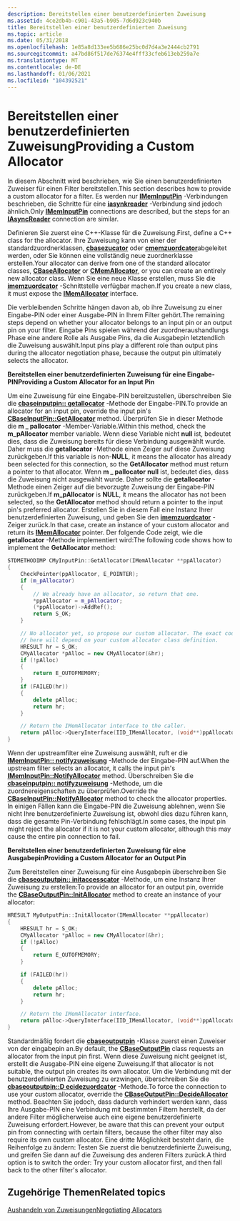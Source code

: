 ```yaml
---
description: Bereitstellen einer benutzerdefinierten Zuweisung
ms.assetid: 4ce2db4b-c901-43a5-b905-7d6d923c940b
title: Bereitstellen einer benutzerdefinierten Zuweisung
ms.topic: article
ms.date: 05/31/2018
ms.openlocfilehash: 1e85a8d133ee5b686e25bc0d7d4a3e2444cb2791
ms.sourcegitcommit: a47bd86f517de76374e4fff33cfeb613eb259a7e
ms.translationtype: MT
ms.contentlocale: de-DE
ms.lasthandoff: 01/06/2021
ms.locfileid: "104392521"
---
```

# <a name="providing-a-custom-allocator"></a><span data-ttu-id="0705e-103">Bereitstellen einer benutzerdefinierten Zuweisung</span><span class="sxs-lookup"><span data-stu-id="0705e-103">Providing a Custom Allocator</span></span>

<span data-ttu-id="0705e-104">In diesem Abschnitt wird beschrieben, wie Sie einen benutzerdefinierten Zuweiser für einen Filter bereitstellen.</span><span class="sxs-lookup"><span data-stu-id="0705e-104">This section describes how to provide a custom allocator for a filter.</span></span> <span data-ttu-id="0705e-105">Es werden nur [**IMemInputPin**](/windows/desktop/api/Strmif/nn-strmif-imeminputpin) -Verbindungen beschrieben, die Schritte für eine [**iasynkreader**](/windows/desktop/api/Strmif/nn-strmif-iasyncreader) -Verbindung sind jedoch ähnlich.</span><span class="sxs-lookup"><span data-stu-id="0705e-105">Only [**IMemInputPin**](/windows/desktop/api/Strmif/nn-strmif-imeminputpin) connections are described, but the steps for an [**IAsyncReader**](/windows/desktop/api/Strmif/nn-strmif-iasyncreader) connection are similar.</span></span>

<span data-ttu-id="0705e-106">Definieren Sie zuerst eine C++-Klasse für die Zuweisung.</span><span class="sxs-lookup"><span data-stu-id="0705e-106">First, define a C++ class for the allocator.</span></span> <span data-ttu-id="0705e-107">Ihre Zuweisung kann von einer der standardzuordnerklassen, [**cbasezucator**](cbaseallocator.md) oder [**cmemzuordcator**](cmemallocator.md)abgeleitet werden, oder Sie können eine vollständig neue zuordnerklasse erstellen.</span><span class="sxs-lookup"><span data-stu-id="0705e-107">Your allocator can derive from one of the standard allocator classes, [**CBaseAllocator**](cbaseallocator.md) or [**CMemAllocator**](cmemallocator.md), or you can create an entirely new allocator class.</span></span> <span data-ttu-id="0705e-108">Wenn Sie eine neue Klasse erstellen, muss Sie die [**imemzuordcator**](/windows/desktop/api/Strmif/nn-strmif-imemallocator) -Schnittstelle verfügbar machen.</span><span class="sxs-lookup"><span data-stu-id="0705e-108">If you create a new class, it must expose the [**IMemAllocator**](/windows/desktop/api/Strmif/nn-strmif-imemallocator) interface.</span></span>

<span data-ttu-id="0705e-109">Die verbleibenden Schritte hängen davon ab, ob ihre Zuweisung zu einer Eingabe-PIN oder einer Ausgabe-PIN in Ihrem Filter gehört.</span><span class="sxs-lookup"><span data-stu-id="0705e-109">The remaining steps depend on whether your allocator belongs to an input pin or an output pin on your filter.</span></span> <span data-ttu-id="0705e-110">Eingabe Pins spielen während der zuordneraushandlungs Phase eine andere Rolle als Ausgabe Pins, da die Ausgabepin letztendlich die Zuweisung auswählt.</span><span class="sxs-lookup"><span data-stu-id="0705e-110">Input pins play a different role than output pins during the allocator negotiation phase, because the output pin ultimately selects the allocator.</span></span>

<span data-ttu-id="0705e-111">**Bereitstellen einer benutzerdefinierten Zuweisung für eine Eingabe-PIN**</span><span class="sxs-lookup"><span data-stu-id="0705e-111">**Providing a Custom Allocator for an Input Pin**</span></span>

<span data-ttu-id="0705e-112">Um eine Zuweisung für eine Eingabe-PIN bereitzustellen, überschreiben Sie die [**cbaseinputpin:: getallocator**](cbaseinputpin-getallocator.md) -Methode der Eingabe-PIN.</span><span class="sxs-lookup"><span data-stu-id="0705e-112">To provide an allocator for an input pin, override the input pin's [**CBaseInputPin::GetAllocator**](cbaseinputpin-getallocator.md) method.</span></span> <span data-ttu-id="0705e-113">Überprüfen Sie in dieser Methode die **m \_ pallocator** -Member-Variable.</span><span class="sxs-lookup"><span data-stu-id="0705e-113">Within this method, check the **m\_pAllocator** member variable.</span></span> <span data-ttu-id="0705e-114">Wenn diese Variable nicht **null** ist, bedeutet dies, dass die Zuweisung bereits für diese Verbindung ausgewählt wurde. Daher muss die **getallocator** -Methode einen Zeiger auf diese Zuweisung zurückgeben.</span><span class="sxs-lookup"><span data-stu-id="0705e-114">If this variable is non-**NULL**, it means the allocator has already been selected for this connection, so the **GetAllocator** method must return a pointer to that allocator.</span></span> <span data-ttu-id="0705e-115">Wenn **m \_ pallocator** **null** ist, bedeutet dies, dass die Zuweisung nicht ausgewählt wurde. Daher sollte die **getallocator** -Methode einen Zeiger auf die bevorzugte Zuweisung der Eingabe-PIN zurückgeben.</span><span class="sxs-lookup"><span data-stu-id="0705e-115">If **m\_pAllocator** is **NULL**, it means the allocator has not been selected, so the **GetAllocator** method should return a pointer to the input pin's preferred allocator.</span></span> <span data-ttu-id="0705e-116">Erstellen Sie in diesem Fall eine Instanz Ihrer benutzerdefinierten Zuweisung, und geben Sie den [**imemzuordcator**](/windows/desktop/api/Strmif/nn-strmif-imemallocator) -Zeiger zurück.</span><span class="sxs-lookup"><span data-stu-id="0705e-116">In that case, create an instance of your custom allocator and return its [**IMemAllocator**](/windows/desktop/api/Strmif/nn-strmif-imemallocator) pointer.</span></span> <span data-ttu-id="0705e-117">Der folgende Code zeigt, wie die **getallocator** -Methode implementiert wird:</span><span class="sxs-lookup"><span data-stu-id="0705e-117">The following code shows how to implement the **GetAllocator** method:</span></span>


```C++
STDMETHODIMP CMyInputPin::GetAllocator(IMemAllocator **ppAllocator)
{
    CheckPointer(ppAllocator, E_POINTER);
    if (m_pAllocator)  
    {
        // We already have an allocator, so return that one.
        *ppAllocator = m_pAllocator;
        (*ppAllocator)->AddRef();
        return S_OK;
    }

    // No allocator yet, so propose our custom allocator. The exact code
    // here will depend on your custom allocator class definition.
    HRESULT hr = S_OK;
    CMyAllocator *pAlloc = new CMyAllocator(&hr);
    if (!pAlloc)
    {
        return E_OUTOFMEMORY;
    }
    if (FAILED(hr))
    {
        delete pAlloc;
        return hr;
    }

    // Return the IMemAllocator interface to the caller.
    return pAlloc->QueryInterface(IID_IMemAllocator, (void**)ppAllocator);
}
```



<span data-ttu-id="0705e-118">Wenn der upstreamfilter eine Zuweisung auswählt, ruft er die [**IMemInputPin:: notifyzuweisung**](/windows/desktop/api/Strmif/nf-strmif-imeminputpin-notifyallocator) -Methode der Eingabe-PIN auf.</span><span class="sxs-lookup"><span data-stu-id="0705e-118">When the upstream filter selects an allocator, it calls the input pin's [**IMemInputPin::NotifyAllocator**](/windows/desktop/api/Strmif/nf-strmif-imeminputpin-notifyallocator) method.</span></span> <span data-ttu-id="0705e-119">Überschreiben Sie die [**cbaseinputpin:: notifyzuweisung**](cbaseinputpin-notifyallocator.md) -Methode, um die zuordnereigenschaften zu überprüfen.</span><span class="sxs-lookup"><span data-stu-id="0705e-119">Override the [**CBaseInputPin::NotifyAllocator**](cbaseinputpin-notifyallocator.md) method to check the allocator properties.</span></span> <span data-ttu-id="0705e-120">In einigen Fällen kann die Eingabe-PIN die Zuweisung ablehnen, wenn Sie nicht Ihre benutzerdefinierte Zuweisung ist, obwohl dies dazu führen kann, dass die gesamte Pin-Verbindung fehlschlägt.</span><span class="sxs-lookup"><span data-stu-id="0705e-120">In some cases, the input pin might reject the allocator if it is not your custom allocator, although this may cause the entire pin connection to fail.</span></span>

<span data-ttu-id="0705e-121">**Bereitstellen einer benutzerdefinierten Zuweisung für eine Ausgabepin**</span><span class="sxs-lookup"><span data-stu-id="0705e-121">**Providing a Custom Allocator for an Output Pin**</span></span>

<span data-ttu-id="0705e-122">Zum Bereitstellen einer Zuweisung für eine Ausgabepin überschreiben Sie die [**cbaseoutputpin:: initaccesscator**](cbaseoutputpin-initallocator.md) -Methode, um eine Instanz Ihrer Zuweisung zu erstellen:</span><span class="sxs-lookup"><span data-stu-id="0705e-122">To provide an allocator for an output pin, override the [**CBaseOutputPin::InitAllocator**](cbaseoutputpin-initallocator.md) method to create an instance of your allocator:</span></span>


```C++
HRESULT MyOutputPin::InitAllocator(IMemAllocator **ppAllocator)
{
    HRESULT hr = S_OK;
    CMyAllocator *pAlloc = new CMyAllocator(&hr);
    if (!pAlloc)
    {
        return E_OUTOFMEMORY;
    }

    if (FAILED(hr))
    {
        delete pAlloc;
        return hr;
    }

    // Return the IMemAllocator interface.
    return pAlloc->QueryInterface(IID_IMemAllocator, (void**)ppAllocator);
}
```



<span data-ttu-id="0705e-123">Standardmäßig fordert die [**cbaseoutputpin**](cbaseoutputpin.md) -Klasse zuerst einen Zuweiser von der eingabepin an.</span><span class="sxs-lookup"><span data-stu-id="0705e-123">By default, the [**CBaseOutputPin**](cbaseoutputpin.md) class requests an allocator from the input pin first.</span></span> <span data-ttu-id="0705e-124">Wenn diese Zuweisung nicht geeignet ist, erstellt die Ausgabe-PIN eine eigene Zuweisung.</span><span class="sxs-lookup"><span data-stu-id="0705e-124">If that allocator is not suitable, the output pin creates its own allocator.</span></span> <span data-ttu-id="0705e-125">Um die Verbindung mit der benutzerdefinierten Zuweisung zu erzwingen, überschreiben Sie die [**cbaseoutputpin::D ecidezuordcator**](cbaseoutputpin-decideallocator.md) -Methode.</span><span class="sxs-lookup"><span data-stu-id="0705e-125">To force the connection to use your custom allocator, override the [**CBaseOutputPin::DecideAllocator**](cbaseoutputpin-decideallocator.md) method.</span></span> <span data-ttu-id="0705e-126">Beachten Sie jedoch, dass dadurch verhindert werden kann, dass Ihre Ausgabe-PIN eine Verbindung mit bestimmten Filtern herstellt, da der andere Filter möglicherweise auch eine eigene benutzerdefinierte Zuweisung erfordert.</span><span class="sxs-lookup"><span data-stu-id="0705e-126">However, be aware that this can prevent your output pin from connecting with certain filters, because the other filter may also require its own custom allocator.</span></span> <span data-ttu-id="0705e-127">Eine dritte Möglichkeit besteht darin, die Reihenfolge zu ändern: Testen Sie zuerst die benutzerdefinierte Zuweisung, und greifen Sie dann auf die Zuweisung des anderen Filters zurück.</span><span class="sxs-lookup"><span data-stu-id="0705e-127">A third option is to switch the order: Try your custom allocator first, and then fall back to the other filter's allocator.</span></span>

## <a name="related-topics"></a><span data-ttu-id="0705e-128">Zugehörige Themen</span><span class="sxs-lookup"><span data-stu-id="0705e-128">Related topics</span></span>

<dl> <dt>

[<span data-ttu-id="0705e-129">Aushandeln von Zuweisungen</span><span class="sxs-lookup"><span data-stu-id="0705e-129">Negotiating Allocators</span></span>](negotiating-allocators.md)
</dt> </dl>

 

 



